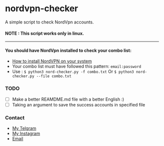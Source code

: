 # nordvpn-checker
A simple script to check NordVpn accounts.
#### NOTE : This script works only in linux.
___
#### You should have NordVpn installed to check your combo list:
- [How to install NordVPN on your system](https://nordvpn.com/download/linux/)
- Your combo list must have followed this pattern:
 `email:password`
- Use : `$ python3 nord-checker.py -f combo.txt` Or `$ python3 nord-checker.py --file combo.txt`
    
### TODO 
- [ ] Make a better REAMDME.md file with a better English :)
- [ ] Taking an argument to save the success accounts in specified file

### Contact 

- [My Telgram](https://t.me/behnam_1121)
- [My Instagram](https://www.instagram.com/behnam.mohamadzadeh)
- [Email](mailto:behnam.mohamadzadeh21@gmail.com)
